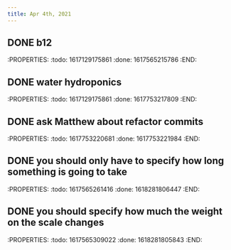 ```yaml
---
title: Apr 4th, 2021
---
```


## DONE b12
:PROPERTIES:
:todo: 1617129175861
:done: 1617565215786
:END:
## DONE water hydroponics
:PROPERTIES:
:todo: 1617129175861
:done: 1617753217809
:END:
## DONE ask Matthew about refactor commits
:PROPERTIES:
:todo: 1617753220681
:done: 1617753221984
:END:
## DONE you should only have to specify how long something is going to take
:PROPERTIES:
:todo: 1617565261416
:done: 1618281806447
:END:
## DONE you should specify how much the weight on the scale changes
:PROPERTIES:
:todo: 1617565309022
:done: 1618281805843
:END:
